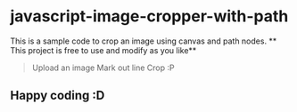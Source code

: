 # javascript-image-cropper-with-path
This is a sample code to crop an image  using canvas and path nodes.
** This project is free to use and modify as you like**
> Upload an image
> Mark out line
> Crop :P

## Happy coding :D